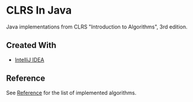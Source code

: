 # CLRS In Java
Java implementations from CLRS "Introduction to Algorithms", 3rd edition.

## Created With

* [IntelliJ IDEA](https://www.jetbrains.com/idea/)

## Reference

See [Reference](https://github.com/igorilin13/CLRS-In-Java/wiki/Reference) for the list of implemented algorithms.
